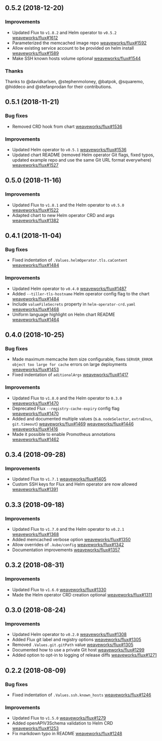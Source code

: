 ## 0.5.2 (2018-12-20)

### Improvements

 - Updated Flux to `v1.8.2` and Helm operator to `v0.5.2`
   [weaveworks/flux#1612](https://github.com/weaveworks/flux/pull/1612)
 - Parameterized the memcached image repo
   [weaveworks/flux#1592](https://github.com/weaveworks/flux/pull/1592)
 - Allow existing service account to be provided on helm install
   [weaveworks/flux#1589](https://github.com/weaveworks/flux/pull/1589)
 - Make SSH known hosts volume optional
   [weaveworks/flux#1544](https://github.com/weaveworks/flux/pull/1544)

### Thanks

Thanks to @davidkarlsen, @stephenmoloney, @batpok, @squaremo,
@hiddeco and @stefanprodan for their contributions.

## 0.5.1 (2018-11-21)

### Bug fixes

 - Removed CRD hook from chart
   [weaveworks/flux#1536](https://github.com/weaveworks/flux/pull/1536)

### Improvements

 - Updated Helm operator to `v0.5.1`
   [weaveworks/flux#1536](https://github.com/weaveworks/flux/pull/1536)
 - Updated chart README (removed Helm operator Git flags, fixed typos,
   updated example repo and use the same Git URL format everywhere)
   [weaveworks/flux#1527](https://github.com/weaveworks/flux/pull/1527)

## 0.5.0 (2018-11-16)

### Improvements

 - Updated Flux to `v1.8.1` and the Helm operator to `v0.5.0`
   [weaveworks/flux#1522](https://github.com/weaveworks/flux/pull/1522)
 - Adapted chart to new Helm operator CRD and args
   [weaveworks/flux#1382](https://github.com/weaveworks/flux/pull/1382)

## 0.4.1 (2018-11-04)

### Bug fixes

 - Fixed indentation of `.Values.helmOperator.tls.caContent`
   [weaveworks/flux#1484](https://github.com/weaveworks/flux/pull/1484)

### Improvements

 - Updated Helm operator to `v0.4.0`
   [weaveworks/flux#1487](https://github.com/weaveworks/flux/pull/1487)    
 - Added `--tiller-tls-hostname` Helm operator config flag to the chart
   [weaveworks/flux#1484](https://github.com/weaveworks/flux/pull/1484)
 - Include `valueFileSecrets` property in `helm-operator-crd.yaml`
   [weaveworks/flux#1468](https://github.com/weaveworks/flux/pull/1468)
 - Uniform language highlight on Helm chart README
   [weaveworks/flux#1464](https://github.com/weaveworks/flux/pull/1463)

## 0.4.0 (2018-10-25)

### Bug fixes

 - Made maximum memcache item size configurable, fixes
   `SERVER_ERROR object too large for cache`  errors on large deployments
   [weaveworks/flux#1453](https://github.com/weaveworks/flux/pull/1453)
 - Fixed indentation of `aditionalArgs`
   [weaveworks/flux#1417](https://github.com/weaveworks/flux/pull/1417)

### Improvements

 - Updated Flux to `v1.8.0` and the Helm operator to `0.3.0`
   [weaveworks/flux#1470](https://github.com/weaveworks/flux/pull/1470)
 - Deprecated Flux `--registry-cache-expiry` config flag
   [weaveworks/flux#1470](https://github.com/weaveworks/flux/pull/1470)
 - Added and documented multiple values (s.a. `nodeSelector`,
   `extraEnvs`, `git.timeout`)
   [weaveworks/flux#1469](https://github.com/weaveworks/flux/pull/1469)
   [weaveworks/flux#1446](https://github.com/weaveworks/flux/pull/1446)
   [weaveworks/flux#1416](https://github.com/weaveworks/flux/pull/1416)
 - Made it possible to enable Promotheus annotations
   [weaveworks/flux#1462](https://github.com/weaveworks/flux/pull/1462)

## 0.3.4 (2018-09-28)

### Improvements

 - Updated Flux to `v1.7.1`
   [weaveworks/flux#1405](https://github.com/weaveworks/flux/pull/1405)
 - Custom SSH keys for Flux and Helm operator are now allowed
   [weaveworks/flux#1391](https://github.com/weaveworks/flux/pull/1391)

## 0.3.3 (2018-09-18)

### Improvements

 - Updated Flux to `v1.7.0` and the Helm operator to `v0.2.1`
   [weaveworks/flux#1368](https://github.com/weaveworks/flux/pull/1368)
 - Added memcached verbose option
   [weaveworks/flux#1350](https://github.com/weaveworks/flux/pull/1350)
 - Allow overrides of `.kube/config`
   [weaveworks/flux#1342](https://github.com/weaveworks/flux/pull/1342)
 - Documentation improvements
   [weaveworks/flux#1357](https://github.com/weaveworks/flux/pull/1357)

## 0.3.2 (2018-08-31)

### Improvements

 - Updated Flux to `v1.6.0`
   [weaveworks/flux#1330](https://github.com/weaveworks/flux/pull/1330)
 - Made the Helm operator CRD creation optional
   [weaveworks/flux#1311](https://github.com/weaveworks/flux/pull/1311)

## 0.3.0 (2018-08-24)

### Improvements

 - Updated Helm operator to `v0.2.0`
   [weaveworks/flux#1308](https://github.com/weaveworks/flux/pull/1308)
 - Added Flux git label and registry options
   [weaveworks/flux#1305](https://github.com/weaveworks/flux/pull/1305)
 - Removed `.Values.git.gitPath` value
   [weaveworks/flux#1305](https://github.com/weaveworks/flux/pull/1305)
 - Documented how to use a private Git host
   [weaveworks/flux#1299](https://github.com/weaveworks/flux/pull/1299)
 - Added option to opt-in to logging of release diffs
   [weaveworks/flux#1271](https://github.com/weaveworks/flux/pull/1272)

## 0.2.2 (2018-08-09)

### Bug fixes

 - Fixed indentation of `.Values.ssh.known_hosts`
   [weaveworks/flux#1246](https://github.com/weaveworks/flux/pull/1246)

### Improvements

 - Updated Flux to `v1.5.0`
   [weaveworks/flux#1279](https://github.com/weaveworks/flux/pull/1279)
 - Added openAPIV3Schema validation to Helm CRD
   [weaveworks/flux#1253](https://github.com/weaveworks/flux/pull/1253)
 - Fix markdown typo in README
   [weaveworks/flux#1248](https://github.com/weaveworks/flux/pull/1248)
